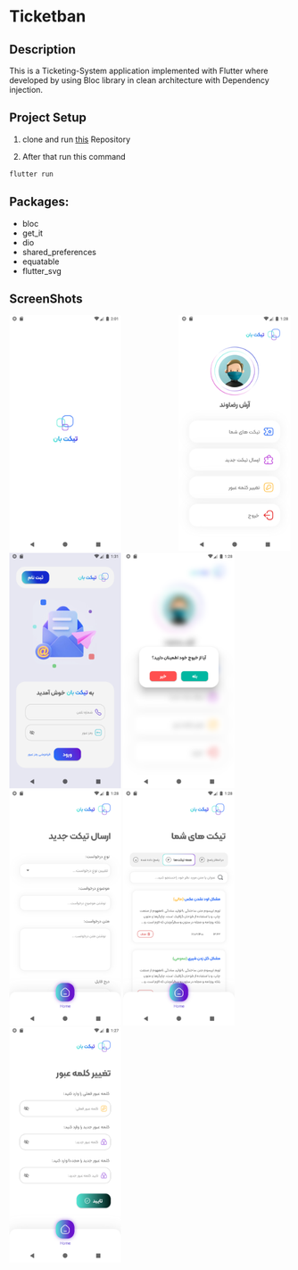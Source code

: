 # Ticketban

## Description

This is a Ticketing-System application implemented with Flutter where developed by using Bloc library in clean architecture with Dependency injection.

## Project Setup

1. clone and run [this](https://github.com/negarmiralaie/expressjs-ticketing-website) Repository

2. After that run this command

```bash
flutter run
```

## Packages:

- bloc
- get_it
- dio
- shared_preferences
- equatable
- flutter_svg

## ScreenShots

<div>
  <img src="/screenshots/1.png" width="200" style="margin-right:100px"/>
  <img src="/screenshots/2.png" width="200"/>
  <img src="/screenshots/3.png" width="200"/>
  <img src="/screenshots/4.png" width="200"/>
  <img src="/screenshots/5.png" width="200"/>
  <img src="/screenshots/6.png" width="200"/>
  <img src="/screenshots/7.png" width="200"/>
 </div>
